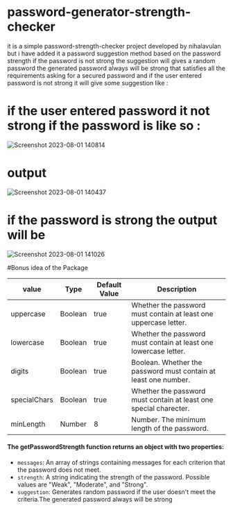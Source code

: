 # password-generator-strength-checker


it is a simple password-strength-checker project developed by nihalavulan but i have added it
a password suggestion method based on the password strength if the password is not strong the suggestion 
will gives a random password the generated password always will be strong that satisfies all the requirements asking
for a secured password and if the user entered password is not strong it will give some suggestion like :

# if the user entered password it not strong if the password is like so :

![Screenshot 2023-08-01 140814](https://github.com/Febin-Joseph/password-generator-strength-checker/assets/128711401/bb4f6e35-83b1-448b-9147-c5bae16266b5)


# output

![Screenshot 2023-08-01 140437](https://github.com/Febin-Joseph/password-generator-strength-checker/assets/128711401/df59b9f8-cff0-4da3-bbc4-4e52bc39888c)


# if the password is strong the output will be 

![Screenshot 2023-08-01 141026](https://github.com/Febin-Joseph/password-generator-strength-checker/assets/128711401/aeb7e002-4de0-44a1-9dfe-dfc9b638e243)


#Bonus idea of the Package


| value         | Type     | Default Value  | Description                                                       |
| -----------   | -------- | -------------- | ----------------------------------------------------------------- |
| uppercase     | Boolean  | true           | Whether the password must contain at least one uppercase letter.  |
| lowercase     | Boolean  | true           | Whether the password must contain at least one lowercase letter.  |
| digits        | Boolean  | true           | Boolean. Whether the password must contain at least one number.   |  
| specialChars  | Boolean  | true           | Whether the password must contain at least one special charecter. |
| minLength     | Number   | 8              | Number. The minimum length of the password.                       |


#### The **getPasswordStrength** function returns an object with two properties:
- `messages`: An array of strings containing messages for each criterion that the password does not meet.
- `strength`: A string indicating the strength of the password. Possible values are "Weak", "Moderate", and "Strong".
- `suggestion`: Generates random password if the user doesn't meet the criteria.The generated password always will be strong
